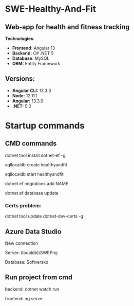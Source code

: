 # SWE-Healthy-And-Fit

## Web-app for health and fitness tracking

**Technologies:**

- **Frontend:** Angular 13
- **Backend:** C# .NET 5
- **Database:** MySQL
- **ORM:** Entity Framework

## Versions:

- **Angular CLI:** 13.3.3
- **Node:** 12.11.1
- **Angular:** 13.3.0
- **.NET:** 5.0

# Startup commands

## CMD commands

dotnet tool install dotnet-ef -g

sqllocaldb create healthyandfit

sqllocaldb start healthyandfit

dotnet ef migrations add NAME

dotnet ef database update

### Certs problem:

dotnet tool update dotnet-dev-certs -g

## Azure Data Studio

New connection

Server: (localdb)\SWEProj

Database: Softversko


## Run project from cmd

backend: dotnet watch run

frontend: ng serve
